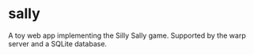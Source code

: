# sally

A toy web app implementing the Silly Sally game. Supported by the warp server
and a SQLite database.
